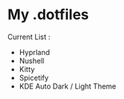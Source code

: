 # My .dotfiles

Current List : 
 - Hyprland
 - Nushell
 - Kitty
 - Spicetify
 - KDE Auto Dark / Light Theme
